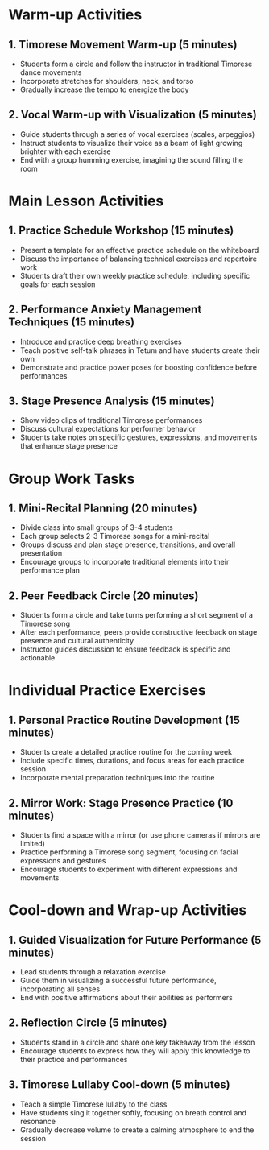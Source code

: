 # Warm-up Activities

## 1. Timorese Movement Warm-up (5 minutes)
- Students form a circle and follow the instructor in traditional Timorese dance movements
- Incorporate stretches for shoulders, neck, and torso
- Gradually increase the tempo to energize the body

## 2. Vocal Warm-up with Visualization (5 minutes)
- Guide students through a series of vocal exercises (scales, arpeggios)
- Instruct students to visualize their voice as a beam of light growing brighter with each exercise
- End with a group humming exercise, imagining the sound filling the room

# Main Lesson Activities

## 1. Practice Schedule Workshop (15 minutes)
- Present a template for an effective practice schedule on the whiteboard
- Discuss the importance of balancing technical exercises and repertoire work
- Students draft their own weekly practice schedule, including specific goals for each session

## 2. Performance Anxiety Management Techniques (15 minutes)
- Introduce and practice deep breathing exercises
- Teach positive self-talk phrases in Tetum and have students create their own
- Demonstrate and practice power poses for boosting confidence before performances

## 3. Stage Presence Analysis (15 minutes)
- Show video clips of traditional Timorese performances
- Discuss cultural expectations for performer behavior
- Students take notes on specific gestures, expressions, and movements that enhance stage presence

# Group Work Tasks

## 1. Mini-Recital Planning (20 minutes)
- Divide class into small groups of 3-4 students
- Each group selects 2-3 Timorese songs for a mini-recital
- Groups discuss and plan stage presence, transitions, and overall presentation
- Encourage groups to incorporate traditional elements into their performance plan

## 2. Peer Feedback Circle (20 minutes)
- Students form a circle and take turns performing a short segment of a Timorese song
- After each performance, peers provide constructive feedback on stage presence and cultural authenticity
- Instructor guides discussion to ensure feedback is specific and actionable

# Individual Practice Exercises

## 1. Personal Practice Routine Development (15 minutes)
- Students create a detailed practice routine for the coming week
- Include specific times, durations, and focus areas for each practice session
- Incorporate mental preparation techniques into the routine

## 2. Mirror Work: Stage Presence Practice (10 minutes)
- Students find a space with a mirror (or use phone cameras if mirrors are limited)
- Practice performing a Timorese song segment, focusing on facial expressions and gestures
- Encourage students to experiment with different expressions and movements

# Cool-down and Wrap-up Activities

## 1. Guided Visualization for Future Performance (5 minutes)
- Lead students through a relaxation exercise
- Guide them in visualizing a successful future performance, incorporating all senses
- End with positive affirmations about their abilities as performers

## 2. Reflection Circle (5 minutes)
- Students stand in a circle and share one key takeaway from the lesson
- Encourage students to express how they will apply this knowledge to their practice and performances

## 3. Timorese Lullaby Cool-down (5 minutes)
- Teach a simple Timorese lullaby to the class
- Have students sing it together softly, focusing on breath control and resonance
- Gradually decrease volume to create a calming atmosphere to end the session